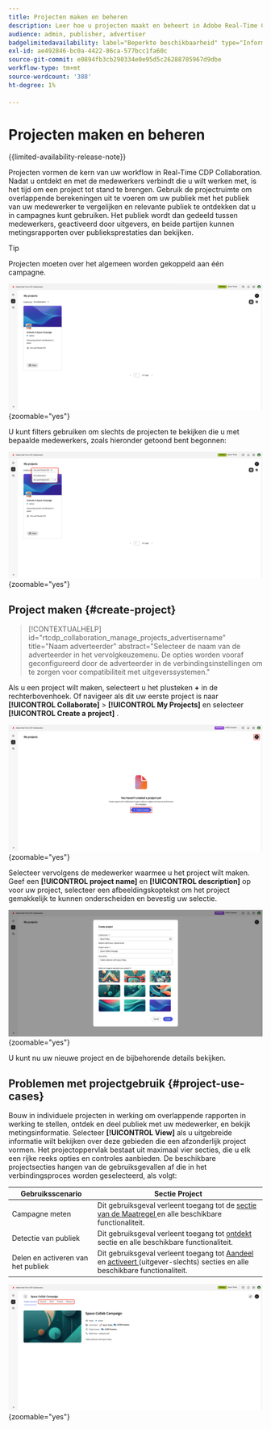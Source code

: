 ```yaml
---
title: Projecten maken en beheren
description: Leer hoe u projecten maakt en beheert in Adobe Real-Time CDP Collaboration
audience: admin, publisher, advertiser
badgelimitedavailability: label="Beperkte beschikbaarheid" type="Informative" url="https://helpx.adobe.com/nl/legal/product-descriptions/real-time-customer-data-platform-collaboration.html newtab=true"
exl-id: ae492846-bc0a-4422-86ca-577bcc1fa60c
source-git-commit: e0894fb3cb290334e0e95d5c26288705967d9dbe
workflow-type: tm+mt
source-wordcount: '388'
ht-degree: 1%

---
```


# Projecten maken en beheren

{{limited-availability-release-note}}

Projecten vormen de kern van uw workflow in Real-Time CDP Collaboration. Nadat u ontdekt en met de medewerkers verbindt die u wilt werken met, is het tijd om een project tot stand te brengen. Gebruik de projectruimte om overlappende berekeningen uit te voeren om uw publiek met het publiek van uw medewerker te vergelijken en relevante publiek te ontdekken dat u in campagnes kunt gebruiken. Het publiek wordt dan gedeeld tussen medewerkers, geactiveerd door uitgevers, en beide partijen kunnen metingsrapporten over publieksprestaties dan bekijken.

>[!TIP]
>
>Projecten moeten over het algemeen worden gekoppeld aan één campagne.

![ Mening van alle projecten, ongefilterd.](/help/assets/collaborate/manage-view-projects/projects-overview-page.png){zoomable="yes"}

U kunt filters gebruiken om slechts de projecten te bekijken die u met bepaalde medewerkers, zoals hieronder getoond bent begonnen:

![ Gefilterde mening van projecten met één enkele medewerker.](/help/assets/collaborate/manage-view-projects/filtered-project-view.png){zoomable="yes"}

## Project maken {#create-project}

>[!CONTEXTUALHELP]
>id="rtcdp_collaboration_manage_projects_advertisername"
>title="Naam adverteerder"
>abstract="Selecteer de naam van de adverteerder in het vervolgkeuzemenu. De opties worden vooraf geconfigureerd door de adverteerder in de verbindingsinstellingen om te zorgen voor compatibiliteit met uitgeverssystemen."

Als u een project wilt maken, selecteert u het plusteken **+** in de rechterbovenhoek. Of navigeer als dit uw eerste project is naar **[!UICONTROL Collaborate]** > **[!UICONTROL My Projects]** en selecteer **[!UICONTROL Create a project]** .

![ Uitgezocht plus symbool of creeer een project aan opstelling een nieuw project.](/help/assets/collaborate/manage-view-projects/create-project.png){zoomable="yes"}

Selecteer vervolgens de medewerker waarmee u het project wilt maken. Geef een **[!UICONTROL project name]** en **[!UICONTROL description]** op voor uw project, selecteer een afbeeldingskoptekst om het project gemakkelijk te kunnen onderscheiden en bevestig uw selectie.

![ Vereiste opties aan opstelling een nieuw project ](/help/assets/collaborate/manage-view-projects/create-project-required-info.png){zoomable="yes"}

U kunt nu uw nieuwe project en de bijbehorende details bekijken.

## Problemen met projectgebruik {#project-use-cases}

Bouw in individuele projecten in werking om overlappende rapporten in werking te stellen, ontdek en deel publiek met uw medewerker, en bekijk metingsinformatie. Selecteer **[!UICONTROL View]** als u uitgebreide informatie wilt bekijken over deze gebieden die een afzonderlijk project vormen. Het projectoppervlak bestaat uit maximaal vier secties, die u elk een rijke reeks opties en controles aanbieden. De beschikbare projectsecties hangen van de gebruiksgevallen af die in het verbindingsproces worden geselecteerd, als volgt:

| Gebruiksscenario | Sectie Project |
| --- | --- |
| Campagne meten | Dit gebruiksgeval verleent toegang tot de [ sectie van de Maatregel ](/help/guide/collaborate/measure.md) en alle beschikbare functionaliteit. |
| Detectie van publiek | Dit gebruiksgeval verleent toegang tot [ ontdekt ](/help/guide/collaborate/discover.md) sectie en alle beschikbare functionaliteit. |
| Delen en activeren van het publiek | Dit gebruiksgeval verleent toegang tot [ Aandeel ](/help/guide/collaborate/share.md) en [ activeert ](/help/guide/collaborate/activate.md) (uitgever-slechts) secties en alle beschikbare functionaliteit. |

![ de projectweergave met de beschikbare benadrukte secties.](/help/assets/collaborate/manage-view-projects/project-sections.png){zoomable="yes"}

